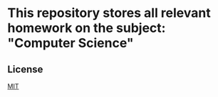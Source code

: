 # This repository stores all relevant homework on the subject: "Computer Science"

## License

[MIT](https://choosealicense.com/licenses/mit/)
